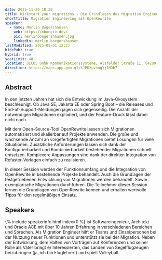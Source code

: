 ```yaml
---
date: 2025-11-20 18:30
title: Kickstart your migrations - Die Grundlagen des Migration Engineering mit OpenRewrite
shortTitle: Migration Engineering mit OpenRewrite
speaker:
  - name: Merlin Bögershausen
    web: https://mboegie.dev/
    pic: merlinboegershausen.jpg
    linkedin: merlin-boegershausen
lastModified: 2025-09-01 12:23
hidePub: true
hybrid: true
seatLimit: 40
location: DICOS GmbH Kommunikationssysteme, Alsfelder Straße 11, 64289 Darmstadt
direction: https://maps.app.goo.gl/kJPUXpvoogYj1MDb7
---
```


## Abstract

In den letzten Jahren hat sich die Entwicklung im Java-Ökosystem beschleunigt. Ob Java SE, Jakarta EE oder Spring Boot – die Releases und End-of-Support-Meldungen jagen sich gegenseitig. Die Anzahl der notwendigen Migrationen explodiert, und der Feature-Druck lässt dabei nicht nach.

Mit dem Open-Source-Tool OpenRewrite lassen sich Migrationen automatisiert und skalierbar auf Projekte anwenden. Die große und wachsende Anzahl an vorgefertigten Migrationen bietet Lösungen für viele Situationen. Zusätzliche Anforderungen lassen sich dank der Konfigurierbarkeit und Kombinierbarkeit bestehender Migrationen schnell umsetzen. Komplexere Anpassungen sind dank der direkten Integration von Refaster-Vorlagen einfach zu realisieren.

In dieser Session werden der Funktionsumfang und die Integration von OpenRewrite in bestehende Projekte behandelt. Auch die Grundlagen der testgetriebenen Entwicklung von Migrationen werden behandelt. Sowie exemplarische Migrationen durchführen. Die Teilnehmer dieser Session lernen die Grundlagen von OpenRewrite kennen und erhalten wertvolle Tipps für den regelmäßigen Einsatz.




## Speakers

{% include speakerinfo.html index=0 %} ist Softwareingenieur, Architekt und Oracle ACE mit über 10 Jahren Erfahrung in verschiedenen Bereichen und Sprachen. Als Migration Engineer hilft er Teams und Einzelpersonen bei der Nutzung neuer Funktionen und unterstützt sie bei der Migration. Neben der Entwicklung, dem Halten von Vorträgen auf Konferenzen und seiner Rolle als Vater bringt er Interessierten, das Landen von Segelflugzeugen beizubringen (ja, ich bin Fluglehrer!) und spielt Volleyball.
